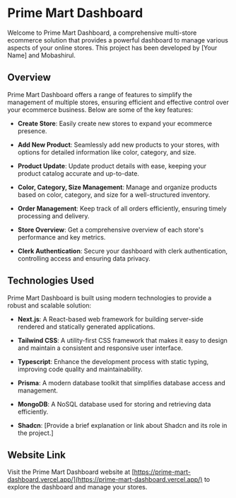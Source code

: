 # Prime Mart Dashboard

Welcome to Prime Mart Dashboard, a comprehensive multi-store ecommerce solution that provides a powerful dashboard to manage various aspects of your online stores. This project has been developed by [Your Name] and Mobashirul.

## Overview

Prime Mart Dashboard offers a range of features to simplify the management of multiple stores, ensuring efficient and effective control over your ecommerce business. Below are some of the key features:

- **Create Store**: Easily create new stores to expand your ecommerce presence.

- **Add New Product**: Seamlessly add new products to your stores, with options for detailed information like color, category, and size.

- **Product Update**: Update product details with ease, keeping your product catalog accurate and up-to-date.

- **Color, Category, Size Management**: Manage and organize products based on color, category, and size for a well-structured inventory.

- **Order Management**: Keep track of all orders efficiently, ensuring timely processing and delivery.

- **Store Overview**: Get a comprehensive overview of each store's performance and key metrics.

- **Clerk Authentication**: Secure your dashboard with clerk authentication, controlling access and ensuring data privacy.

## Technologies Used

Prime Mart Dashboard is built using modern technologies to provide a robust and scalable solution:

- **Next.js**: A React-based web framework for building server-side rendered and statically generated applications.

- **Tailwind CSS**: A utility-first CSS framework that makes it easy to design and maintain a consistent and responsive user interface.

- **Typescript**: Enhance the development process with static typing, improving code quality and maintainability.

- **Prisma**: A modern database toolkit that simplifies database access and management.

- **MongoDB**: A NoSQL database used for storing and retrieving data efficiently.

- **Shadcn**: [Provide a brief explanation or link about Shadcn and its role in the project.]

## Website Link

Visit the Prime Mart Dashboard website at [https://prime-mart-dashboard.vercel.app/](https://prime-mart-dashboard.vercel.app/) to explore the dashboard and manage your stores.
